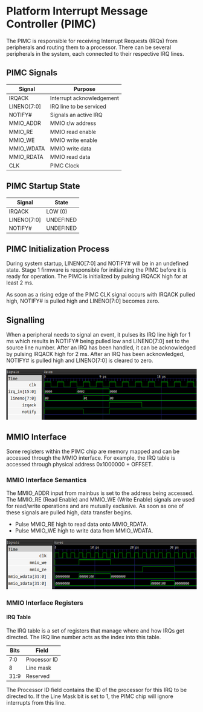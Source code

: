 # Platform Interrupt Message Controller (PIMC)

The PIMC is responsible for receiving Interrupt Requests (IRQs) from peripherals
and routing them to a processor. There can be several peripherals in the system,
each connected to their respective IRQ lines.

## PIMC Signals

| Signal      | Purpose                     |
| ----------  | --------------------------- |
| IRQACK      | Interrupt acknowledgement   |
| LINENO[7:0] | IRQ line to be serviced     |
| NOTIFY#     | Signals an active IRQ       |
| MMIO_ADDR   | MMIO r/w address            |
| MMIO_RE     | MMIO read enable            |
| MMIO_WE     | MMIO write enable           |
| MMIO_WDATA  | MMIO write data             |
| MMIO_RDATA  | MMIO read data              |
| CLK         | PIMC Clock                  |

## PIMC Startup State

| Signal      | State     |
| ----------  | --------  |
| IRQACK      | LOW (0)   |
| LINENO[7:0] | UNDEFINED |
| NOTIFY#     | UNDEFINED |

## PIMC Initialization Process

During system startup, LINENO[7:0] and NOTIFY# will be in an undefined state. Stage 1 firmware
is responsible for initializing the PIMC before it is ready for operation. The PIMC is initialized
by pulsing IRQACK high for at least 2 ms.

As soon as a rising edge of the PIMC CLK signal occurs with IRQACK pulled high, NOTIFY# is pulled high
and LINENO[7:0] becomes zero.

## Signalling

When a peripheral needs to signal an event, it pulses its IRQ line high for 1 ms which results in
NOTIFY# being pulled low and LINENO[7:0] set to the source line number. After an IRQ has been handled,
it can be acknowledged by pulsing IRQACK high for 2 ms. After an IRQ has been acknowledged, NOTIFY#
is pulled high and LINENO[7:0] is cleared to zero.

![signals](images/irq.png)

## MMIO Interface

Some registers within the PIMC chip are memory mapped and can be accessed through the MMIO interface. For example,
the IRQ table is accessed through physical address 0x1000000 + OFFSET.

### MMIO Interface Semantics

The MMIO_ADDR input from mainbus is set to the address being accessed. The MMIO_RE (Read Enable) and
MMIO_WE (Write Enable) signals are used for read/write operations and are mutually exclusive. As soon as one
of these signals are pulled high, data transfer begins.

- Pulse MMIO_RE high to read data onto MMIO_RDATA.
- Pulse MMIO_WE high to write data from MMIO_WDATA.

![masking](images/irqmask.png)

### MMIO Interface Registers

#### IRQ Table

The IRQ table is a set of registers that manage where and how IRQs get directed.
The IRQ line number acts as the index into this table.

| Bits        | Field         |
| ----------- | ------------- |
| 7:0         | Processor ID  |
| 8           | Line mask     |
| 31:9        | Reserved      |

The Processor ID field contains the ID of the processor for this IRQ to be directed to.
If the Line Mask bit is set to 1, the PIMC chip will ignore interrupts from this line.
